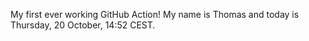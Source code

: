 My first ever working GitHub Action!
My name is Thomas and today is Thursday, 20 October, 14:52 CEST. 
